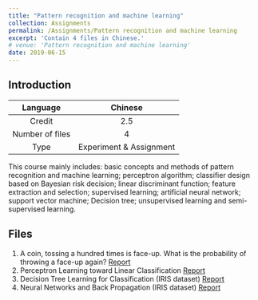 ```yaml
---
title: "Pattern recognition and machine learning"
collection: Assignments
permalink: /Assignments/Pattern recognition and machine learning
excerpt: 'Contain 4 files in Chinese.'
# venue: 'Pattern recognition and machine learning'
date: 2019-06-15
---
```


## Introduction

|   Language   |  Chinese   |
| :----------: | :--------: |
|    Credit    |    2.5     |
| Number of files |     4      |
|  Type  | Experiment & Assignment |

This course mainly includes: basic concepts and methods of pattern recognition and machine learning; perceptron algorithm; classifier design based on Bayesian risk decision; linear discriminant function; feature extraction and selection; supervised learning; artificial neural network; support vector machine; Decision tree; unsupervised learning and semi-supervised learning.


## Files

1. A coin, tossing a hundred times is face-up. What is the probability of throwing a face-up again?
   <a href="http://Li-jinjie.github.io/files/Pattern recognition and machine learning/A1_Toss a coin.pdf" target="_blank">Report</a>
2. Perceptron Learning toward Linear Classification
   <a href="http://Li-jinjie.github.io/files/Pattern recognition and machine learning/A2_Linear Perception.pdf" target="_blank">Report</a>
3. Decision Tree Learning for Classification (IRIS dataset)
   <a href="http://Li-jinjie.github.io/files/Pattern recognition and machine learning/A3_Decision Tree.pdf" target="_blank">Report</a>
4. Neural Networks and Back Propagation (IRIS dataset)
   <a href="http://Li-jinjie.github.io/files/Pattern recognition and machine learning/A4_BP.pdf" target="_blank">Report</a>
